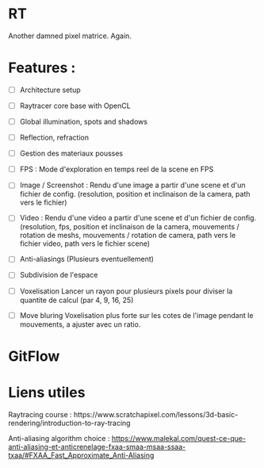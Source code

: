 # RT
Another damned pixel matrice. Again.

<h1>Features :</h1>

- [ ] Architecture setup


- [ ] Raytracer core base with OpenCL


- [ ] Global illumination, spots and shadows


- [ ] Reflection, refraction


- [ ] Gestion des materiaux pousses


- [ ] FPS : Mode d'exploration en temps reel de la scene en FPS


- [ ] Image / Screenshot : Rendu d'une image a partir d'une scene et d'un fichier
de config. (resolution, position et inclinaison de la camera, path vers le fichier)


- [ ] Video : Rendu d'une video a partir d'une scene et d'un fichier de config.
(resolution, fps, position et inclinaison de la camera, mouvements / rotation de meshs,
mouvements / rotation de camera, path vers le fichier video, path vers le fichier scene)


- [ ] Anti-aliasings (Plusieurs eventuellement)


- [ ] Subdivision de l'espace


- [ ] Voxelisation
Lancer un rayon pour plusieurs pixels pour diviser la quantite de calcul (par 4, 9, 16, 25)


- [ ] Move bluring
Voxelisation plus forte sur les cotes de l'image pendant le mouvements, a ajuster
avec un ratio.

<h1> GitFlow </h1>


<h1> Liens utiles </h1>
Raytracing course :
https://www.scratchapixel.com/lessons/3d-basic-rendering/introduction-to-ray-tracing

Anti-aliasing algorithm choice :
https://www.malekal.com/quest-ce-que-anti-aliasing-et-anticrenelage-fxaa-smaa-msaa-ssaa-txaa/#FXAA_Fast_Approximate_Anti-Aliasing

